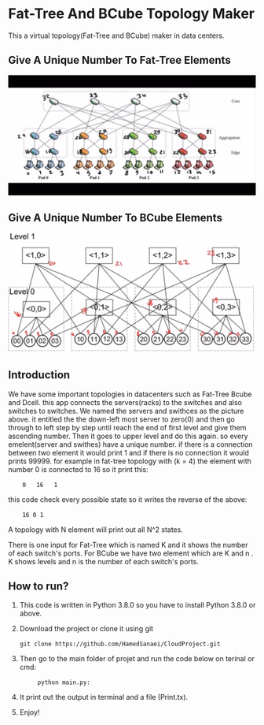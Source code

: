 # Fat-Tree And BCube Topology Maker

This a virtual topology(Fat-Tree and BCube) maker in data centers.

## Give A Unique Number To Fat-Tree Elements

![alt text](./pics/fattree.jpg)

## Give A Unique Number To BCube Elements

![alt text](./pics/bcube.jpg)

## Introduction

We have some important topologies in datacenters such as Fat-Tree Bcube and Dcell. this app connects the servers(racks) to the switches and also switches to switches. We named the servers and swithces as the picture above. it entitled the the down-left most server to zero(0) and then go through to left step by step until reach the end of first level and give them ascending number. Then it goes to upper level and do this again. so every emelent(server and swithes) have a unique number. if there is a connection between two element it would print 1 and if there is no connection it would prints 99999. for example in fat-tree topology with (k = 4) the element with number 0 is connected to 16 so it print this:

```
	0   16   1
```

this code check every possible state so it writes the reverse of the above:

```
	16 0 1
```

A topology with N element will print out all N^2 states.

There is one input for Fat-Tree which is named K and it shows the number of each switch's ports.
For BCube we have two element which are K and n . K shows levels and n is the number of each switch's ports.

## How to run?

1. This code is written in Python 3.8.0 so you have to install Python 3.8.0 or above.

2. Download the project or clone it using git
   ```
   git clone https://github.com/HamedSanaei/CloudProject.git
   ```
3. Then go to the main folder of projet and run the code below on terinal or cmd:

   ```
        python main.py:
   ```

4. It print out the output in terminal and a file (Print.tx).

5. Enjoy!
